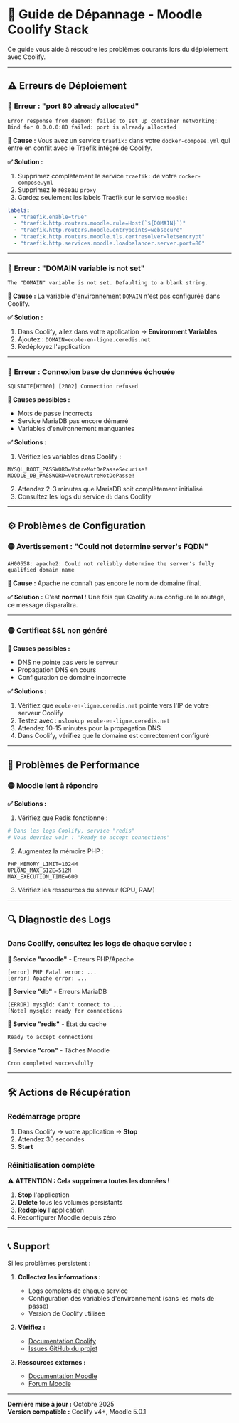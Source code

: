 # 🚨 Guide de Dépannage - Moodle Coolify Stack

Ce guide vous aide à résoudre les problèmes courants lors du déploiement avec Coolify.

---

## ⚠️ Erreurs de Déploiement

### 🔴 Erreur : "port 80 already allocated"

```
Error response from daemon: failed to set up container networking:
Bind for 0.0.0.0:80 failed: port is already allocated
```

**🚨 Cause :** Vous avez un service `traefik:` dans votre `docker-compose.yml` qui entre en conflit avec le Traefik intégré de Coolify.

**✅ Solution :**
1. Supprimez complètement le service `traefik:` de votre `docker-compose.yml`
2. Supprimez le réseau `proxy` 
3. Gardez seulement les labels Traefik sur le service `moodle:`
```yaml
labels:
  - "traefik.enable=true"
  - "traefik.http.routers.moodle.rule=Host(`${DOMAIN}`)"
  - "traefik.http.routers.moodle.entrypoints=websecure"
  - "traefik.http.routers.moodle.tls.certresolver=letsencrypt"
  - "traefik.http.services.moodle.loadbalancer.server.port=80"
```

---

### 🔴 Erreur : "DOMAIN variable is not set"

```
The "DOMAIN" variable is not set. Defaulting to a blank string.
```

**🚨 Cause :** La variable d'environnement `DOMAIN` n'est pas configurée dans Coolify.

**✅ Solution :**
1. Dans Coolify, allez dans votre application → **Environment Variables**
2. Ajoutez : `DOMAIN=ecole-en-ligne.ceredis.net`
3. Redéployez l'application

---

### 🔴 Erreur : Connexion base de données échouée

```
SQLSTATE[HY000] [2002] Connection refused
```

**🚨 Causes possibles :**
- Mots de passe incorrects
- Service MariaDB pas encore démarré
- Variables d'environnement manquantes

**✅ Solutions :**
1. Vérifiez les variables dans Coolify :
```env
MYSQL_ROOT_PASSWORD=VotreMotDePasseSecurise!
MOODLE_DB_PASSWORD=VotreAutreMotDePasse!
```
2. Attendez 2-3 minutes que MariaDB soit complètement initialisé
3. Consultez les logs du service `db` dans Coolify

---

## ⚙️ Problèmes de Configuration

### 🟡 Avertissement : "Could not determine server's FQDN"

```
AH00558: apache2: Could not reliably determine the server's fully qualified domain name
```

**🚨 Cause :** Apache ne connaît pas encore le nom de domaine final.

**✅ Solution :** C'est **normal** ! Une fois que Coolify aura configuré le routage, ce message disparaîtra.

---

### 🟡 Certificat SSL non généré

**🚨 Causes possibles :**
- DNS ne pointe pas vers le serveur
- Propagation DNS en cours
- Configuration de domaine incorrecte

**✅ Solutions :**
1. Vérifiez que `ecole-en-ligne.ceredis.net` pointe vers l'IP de votre serveur Coolify
2. Testez avec : `nslookup ecole-en-ligne.ceredis.net`
3. Attendez 10-15 minutes pour la propagation DNS
4. Dans Coolify, vérifiez que le domaine est correctement configuré

---

## 🐌 Problèmes de Performance

### 🟡 Moodle lent à répondre

**✅ Solutions :**
1. Vérifiez que Redis fonctionne :
```bash
# Dans les logs Coolify, service "redis"
# Vous devriez voir : "Ready to accept connections"
```

2. Augmentez la mémoire PHP :
```env
PHP_MEMORY_LIMIT=1024M
UPLOAD_MAX_SIZE=512M
MAX_EXECUTION_TIME=600
```

3. Vérifiez les ressources du serveur (CPU, RAM)

---

## 🔍 Diagnostic des Logs

### Dans Coolify, consultez les logs de chaque service :

**🔸 Service "moodle"** - Erreurs PHP/Apache
```
[error] PHP Fatal error: ...
[error] Apache error: ...
```

**🔸 Service "db"** - Erreurs MariaDB
```
[ERROR] mysqld: Can't connect to ...
[Note] mysqld: ready for connections
```

**🔸 Service "redis"** - État du cache
```
Ready to accept connections
```

**🔸 Service "cron"** - Tâches Moodle
```
Cron completed successfully
```

---

## 🛠️ Actions de Récupération

### Redémarrage propre

1. Dans Coolify → votre application → **Stop**
2. Attendez 30 secondes
3. **Start**

### Réinitialisation complète

⚠️ **ATTENTION : Cela supprimera toutes les données !**

1. **Stop** l'application
2. **Delete** tous les volumes persistants
3. **Redeploy** l'application
4. Reconfigurer Moodle depuis zéro

---

## 📞 Support

Si les problèmes persistent :

1. **Collectez les informations :**
   - Logs complets de chaque service
   - Configuration des variables d'environnement (sans les mots de passe)
   - Version de Coolify utilisée

2. **Vérifiez :**
   - [Documentation Coolify](https://coolify.io/docs)
   - [Issues GitHub du projet](https://github.com/fremar64/moodle-coolify-stack/issues)

3. **Ressources externes :**
   - [Documentation Moodle](https://docs.moodle.org/)
   - [Forum Moodle](https://moodle.org/forums/)

---

**Dernière mise à jour :** Octobre 2025  
**Version compatible :** Coolify v4+, Moodle 5.0.1